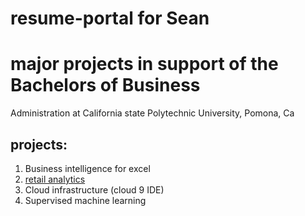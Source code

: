# resume-portal for Sean

# major projects in support of the Bachelors of Business
Administration at California state Polytechnic 
University, Pomona, Ca
## projects:

1. Business intelligence for excel
2. [retail analytics](https://colab.research.google.com/drive/18XHK9BLdtWe8Ba7fT_fWUgksyesaooQ5)
3. Cloud infrastructure (cloud 9 IDE)
4. Supervised machine learning

